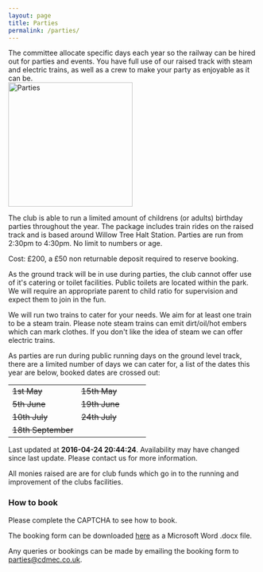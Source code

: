 ```yaml
---
layout: page
title: Parties
permalink: /parties/
---
```


<div class="perex">
  The committee allocate specific days each year so the railway can be hired out for parties and events. You have full use of our raised track with steam and electric trains, as well as a crew to make your party as enjoyable as it can be.
</div>

<img src="{% asset_path pages/parties-01.jpg %}" alt="Parties" width="250" class="pull-right hidden-xs">

The club is able to run a limited amount of childrens (or adults) birthday parties throughout the year. The package includes train rides on the raised track and is based around Willow Tree Halt Station. Parties are run from 2:30pm to 4:30pm. No limit to numbers or age.

Cost: £200, a £50 non returnable deposit required to reserve booking.

As the ground track will be in use during parties, the club cannot offer use of it's catering or toilet facilities. Public toilets are located within the park. We will require an appropriate parent to child ratio for supervision and expect them to join in the fun.

We will run two trains to cater for your needs. We aim for at least one train to be a steam train. Please note steam trains can emit dirt/oil/hot embers which can mark clothes. If you don't like the idea of steam we can offer electric trains.

As parties are run during public running days on the ground level track, there are a limited number of days we can cater for, a list of the dates this year are below, booked dates are crossed out:
<div class="row">
  <div class="col-md-3"></div>
  <div class="col-md-6">
    <div class="panel panel-default">
      <table class="table table-bordered">
        <tbody>
          <tr>
            <td width="50%"><s>1st May</s></td>
            <td width="50%"><s>15th May</s></td>
          </tr>
          <tr>
            <td><s>5th June</s></td>
            <td><s>19th June</s></td>
          </tr>
          <tr>
            <td><s>10th July</s></td>
            <td><s>24th July</s></td>
          </tr>
          <tr>
            <td><s>18th September</s></td>
            <td>&nbsp;</td>
          </tr>
        </tbody>
      </table>
      <div class="panel-footer">Last updated at <b>2016-04-24 20:44:24</b>. Availability may have changed since last update. Please contact us for more information.</div>
    </div>
  </div>
  <div class="col-md-3"></div>
</div>

All monies raised are are for club funds which go in to the running and improvement of the clubs facilities.

### How to book

<div id="recaptcha">
  <p>Please complete the CAPTCHA to see how to book.</p>
  <div class="g-recaptcha" data-sitekey="6Lf-2SETAAAAAMzjRFT8WV_TnKC10dV_MRRyZtff" data-callback="dispEmail"></div>
</div>

<div id="recaptcha-hidden" class="hidden">
  <p>The booking form can be downloaded <a href="/files/Party_Booking_Form_2016.docx">here</a> as a Microsoft Word .docx file.</p>

  <p>Any queries or bookings can be made by emailing the booking form to <a  href="mailto:&#112;&#097;&#114;&#116;&#105;&#101;&#115;&#064;&#099;&#100;&#109;&#101;&#099;&#046;&#099;&#111;&#046;&#117;&#107;">&#112;&#097;&#114;&#116;&#105;&#101;&#115;&#064;&#099;&#100;&#109;&#101;&#099;&#046;&#099;&#111;&#046;&#117;&#107;</a>.</p>
</div>
